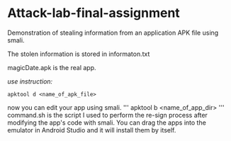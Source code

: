 # Attack-lab-final-assignment
Demonstration of stealing information from an application APK file using smali.

The stolen information is stored in informaton.txt

magicDate.apk is the real app.

*use instruction:*
```
apktool d <name_of_apk_file>
```
now you can edit your app using smali.
'''
apktool b <name_of_app_dir>
'''
command.sh is the script I used to perform the re-sign process after modifying the app's code with smali.
You can drag the apps into the emulator in Android Studio and it will install them by itself.
